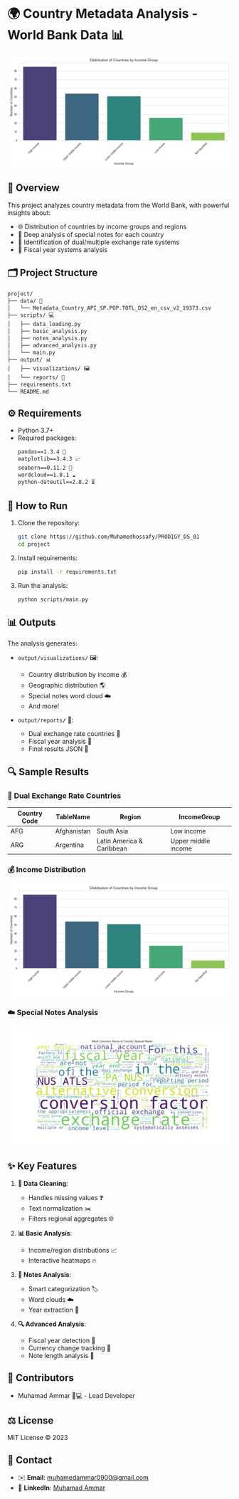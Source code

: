# 🌍 Country Metadata Analysis - World Bank Data 📊

![Example Visualization](output/visualizations/income_distribution.png)

## 📌 Overview

This project analyzes country metadata from the World Bank, with powerful insights about:

- 🌐 Distribution of countries by income groups and regions
- 📝 Deep analysis of special notes for each country
- 💱 Identification of dual/multiple exchange rate systems
- 📅 Fiscal year systems analysis

## 🗂 Project Structure

```
project/
├── data/ 📁
│   └── Metadata_Country_API_SP.POP.TOTL_DS2_en_csv_v2_19373.csv
├── scripts/ 💻
│   ├── data_loading.py
│   ├── basic_analysis.py
│   ├── notes_analysis.py
│   ├── advanced_analysis.py
│   └── main.py
├── output/ 📊
│   ├── visualizations/ 🖼
│   └── reports/ 📄
├── requirements.txt
└── README.md
```

## ⚙️ Requirements

- Python 3.7+
- Required packages:
  ```
  pandas==1.3.4 🐼
  matplotlib==3.4.3 📈
  seaborn==0.11.2 🎨
  wordcloud==1.8.1 ☁️
  python-dateutil==2.8.2 ⏳
  ```

## 🚀 How to Run

1. Clone the repository:
   ```bash
   git clone https://github.com/Muhamedhossafy/PRODIGY_DS_01
   cd project
   ```

2. Install requirements:
   ```bash
   pip install -r requirements.txt
   ```

3. Run the analysis:
   ```bash
   python scripts/main.py
   ```

## 📊 Outputs

The analysis generates:

- `output/visualizations/` 🖼:
  - Country distribution by income 💰
  - Geographic distribution 🌎
  - Special notes word cloud ☁️
  - And more!

- `output/reports/` 📄:
  - Dual exchange rate countries 💱
  - Fiscal year analysis 📅
  - Final results JSON 📑

## 🔍 Sample Results

### 💱 Dual Exchange Rate Countries
| Country Code | TableName          | Region                 | IncomeGroup     |
|--------------|--------------------|------------------------|-----------------|
| AFG          | Afghanistan        | South Asia             | Low income      |
| ARG          | Argentina          | Latin America & Caribbean | Upper middle income |

### 💰 Income Distribution
![Income Distribution](output/visualizations/income_distribution.png)

### ☁️ Special Notes Analysis
![Word Cloud](output/visualizations/notes_wordcloud.png)

## ✨ Key Features

1. **🧹 Data Cleaning**:
   - Handles missing values ❓
   - Text normalization ✂️
   - Filters regional aggregates 🌐

2. **📊 Basic Analysis**:
   - Income/region distributions 📈
   - Interactive heatmaps 🔥

3. **📝 Notes Analysis**:
   - Smart categorization 🏷️
   - Word clouds ☁️
   - Year extraction 📅

4. **🔍 Advanced Analysis**:
   - Fiscal year detection 📅
   - Currency change tracking 💱
   - Note length analysis 📏

## 👥 Contributors

- Muhamad Ammar 👨💻 - Lead Developer

## ⚖️ License

MIT License © 2023

## 📧 Contact
- ✉️ **Email**: [muhamedammar0900@gmail.com](mailto:muhamedammar0900@gmail.com)  
- 🔗 **LinkedIn**: [Muhamad Ammar](https://www.linkedin.com/in/muhamad-ammar-18b427306)

